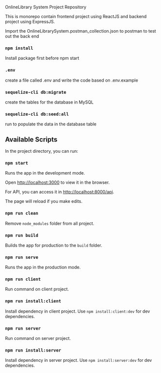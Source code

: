 OnlineLibrary System Project Repository

This is monorepo contain frontend project using ReactJS and backend project using ExpressJS.

Import the OnlineLibrarySystem.postman_collection.json to postman to test out the back end

### `npm install`

Install package first before npm start

### `.env`

create a file called .env and write the code based on .env.example

### `sequelize-cli db:migrate`

create the tables for the database in MySQL

### `sequelize-cli db:seed:all`

run to populate the data in the database table

## Available Scripts

In the project directory, you can run:

### `npm start`

Runs the app in the development mode.

Open [http://localhost:3000](http://localhost:3000) to view it in the browser.

For API, you can access it in [http://localhost:8000/api](http://localhost:8000/api).

The page will reload if you make edits.

### `npm run clean`

Remove `node_modules` folder from all project.

### `npm run build`

Builds the app for production to the `build` folder.

### `npm run serve`

Runs the app in the production mode.

### `npm run client`

Run command on client project.

### `npm run install:client`

Install dependency in client project. Use `npm install:client:dev` for dev dependencies.

### `npm run server`

Run command on server project.

### `npm run install:server`

Install dependency in server project. Use `npm install:server:dev` for dev dependencies.
